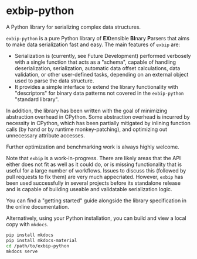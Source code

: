 # exbip-python
A Python library for serializing complex data structures.

`exbip-python` is a pure Python library of **EX**tensible **BI**nary **P**arsers that aims to make data serialization fast and easy. The main features of `exbip` are:

- Serialization is (currently, see Future Development) performed verbosely with a single function that acts as a "schema", capable of handling deserialization, serialization, automatic data offset calculations, data validation, or other user-defined tasks, depending on an external object used to parse the data structure.
- It provides a simple interface to extend the library functionality with "descriptors" for binary data patterns not covered in the `exbip-python` "standard library".

In addition, the library has been written with the goal of minimizing abstraction overhead in CPython. Some abstraction overhead is incurred by necessity in CPython, which has been partially mitigated by inlining function calls (by hand or by runtime monkey-patching), and optimizing out unnecessary attribute accesses.

Further optimization and benchmarking work is always highly welcome.

Note that `exbip` is a work-in-progress. There are likely areas that the API either does not fit as well as it could do, or is missing functionality that is useful for a large number of workflows. Issues to discuss this (followed by pull requests to fix them) are very much appecriated.
However, `exbip` has been used successfully in several projects before its standalone release and is capable of building useable and validatable serialization logic.

You can find a "getting started" guide alongside the library specification in the online documentation.

Alternatively, using your Python installation, you can build and view a local copy with `mkdocs`.

```bash
pip install mkdocs
pip install mkdocs-material
cd /path/to/exbip-python
mkdocs serve
```
